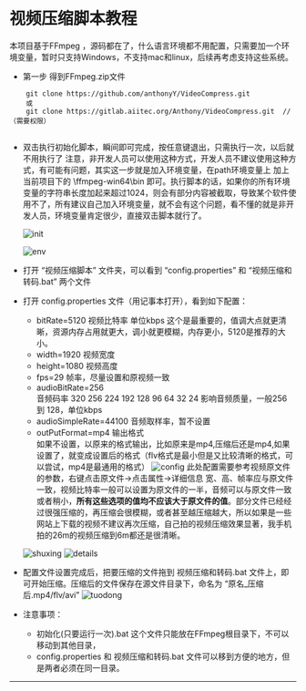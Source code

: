 # 视频压缩脚本教程

本项目基于FFmpeg ，源码都在了，什么语言环境都不用配置，只需要加一个环境变量，暂时只支持Windows，不支持mac和linux，后续再考虑支持这些系统。

* 第一步 得到FFmpeg.zip文件 

```
    git clone https://github.com/anthonyY/VideoCompress.git
    或
    git clone https://gitlab.aiitec.org/Anthony/VideoCompress.git  //（需要权限）
   
```

* 双击执行初始化脚本，瞬间即可完成，按任意键退出，只需执行一次，以后就不用执行了
  注意，非开发人员可以使用这种方式，开发人员不建议使用这种方式，有可能有问题，其实这一步就是加入环境变量，在path环境变量上 加上当前项目下的 \ffmpeg-win64\bin 即可。执行脚本的话，如果你的所有环境变量的字符串长度加起来超过1024，则会有部分内容被截取，导致某个软件使用不了，所有建议自己加入环境变量，就不会有这个问题，看不懂的就是非开发人员，环境变量肯定很少，直接双击脚本就行了。 
  
  ![init](https://lingmu111-10012243.cos.ap-shanghai.myqcloud.com/init.png)
  
  ![env](https://lingmu111-10012243.cos.ap-shanghai.myqcloud.com/env.png)

* 打开 “视频压缩脚本” 文件夹，可以看到 “config.properties” 和 “视频压缩和转码.bat” 两个文件 
* 打开 config.properties 文件（用记事本打开），看到如下配置：
    * bitRate=5120 视频比特率  单位kbps
    这个是最重要的，值调大点就更清晰，资源内存占用就更大，调小就更模糊，内存更小，5120是推荐的大小。
    * width=1920 视频宽度
    * height=1080 视频高度
    * fps=29  帧率，尽量设置和原视频一致
    * audioBitRate=256  
    音频码率 320 256 224 192 128 96 64 32 24 影响音频质量，一般256 到 128，单位kbps
    * audioSimpleRate=44100 音频取样率，暂不设置 
    * outPutFormat=mp4 输出格式  
    如果不设置，以原来的格式输出，比如原来是mp4,压缩后还是mp4,如果设置了，就变成设置后的格式（flv格式是最小但是又比较清晰的格式，可以尝试，mp4是最通用的格式）
    ![config](https://lingmu111-10012243.cos.ap-shanghai.myqcloud.com/config.png)
    此处配置需要参考视频原文件的参数，右键点击原文件->点击属性->详细信息
    宽、高、帧率应与原文件一致，视频比特率一般可以设置为原文件的一半，音频可以与原文件一致或者稍小，**所有这些选项的值均不应该大于原文件的值**。部分文件已经经过很强压缩的，再压缩会很模糊，或者甚至越压缩越大，所以如果是一些网站上下载的视频不建议再次压缩，自己拍的视频压缩效果显著，我手机拍的26m的视频压缩到6m都还是很清晰。

    ![shuxing](https://lingmu111-10012243.cos.ap-shanghai.myqcloud.com/shuxing.png)
    ![details](https://lingmu111-10012243.cos.ap-shanghai.myqcloud.com/details.png)


* 配置文件设置完成后，把要压缩的文件拖到 视频压缩和转码.bat 文件上，即可开始压缩。压缩后的文件保存在源文件目录下，命名为 “原名_压缩后.mp4/flv/avi”
  ![tuodong](https://lingmu111-10012243.cos.ap-shanghai.myqcloud.com/tuodong.png)
* 注意事项：
    * 初始化(只要运行一次).bat 这个文件只能放在FFmpeg根目录下，不可以移动到其他目录，
    * config.properties 和 视频压缩和转码.bat 文件可以移到方便的地方，但是两者必须在同一目录。

------------
